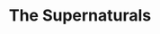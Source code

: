 ---
title: "The Supernaturals"
summary: "The Supernaturals are a five piece guitar-based indie rock band from Glasgow, Scotland. Fronted by singer-songwriter James McColl, they signed to Parlophone in 1996, and had a string of singles which were taken from their three albums and four EPs. Other members included Mark Guthrie, Derek McManus, Gavin Crawford and Ken McAlpine. The band's best known songs were featured prominently in a series of television advertisements. In total they scored five Top 40 entries in the UK Singles Chart."
slug: "the-supernaturals"
image: "the-supernaturals.jpg"
apple_music_artist_url: "https://music.apple.com/gb/artist/the-supernaturals/14652513"
wikipedia_url: "https://en.wikipedia.org/wiki/The_Supernaturals"
---